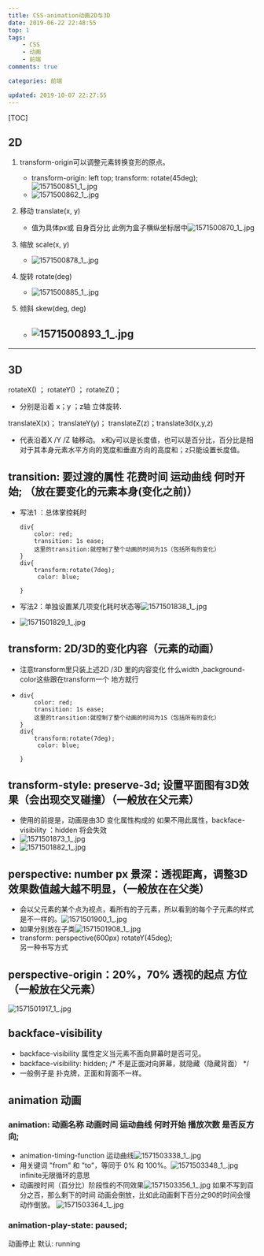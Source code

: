 ```yaml
---
title: CSS-animation动画2D与3D
date: 2019-06-22 22:48:55
top: 1
tags:
    - CSS
    - 动画
    - 前端
comments: true

categories: 前端

updated: 2019-10-07 22:27:55
---
```






[TOC]



## 2D

1. transform-origin可以调整元素转换变形的原点。

   - transform-origin: left top;
     transform: rotate(45deg);
     ![1571500851_1_.jpg](https://i.loli.net/2019/10/20/GxU9ruhHsl7Z3LD.png)
   - ![1571500862_1_.jpg](https://i.loli.net/2019/10/20/unWwrKasGxplCI4.png)

2. 移动 translate(x, y) 

   - 值为具体px或  自身百分比 此例为盒子横纵坐标居中![1571500870_1_.jpg](https://i.loli.net/2019/10/20/3obyR7EGVrJWOv2.png)
     

3. 缩放 scale(x, y)

   - ![1571500878_1_.jpg](https://i.loli.net/2019/10/20/F6YEipfs5qXJkdV.png)

4. 旋转 rotate(deg) 

   - ![1571500885_1_.jpg](https://i.loli.net/2019/10/20/leO5EhAo9Xp43WS.png)

5. 倾斜 skew(deg, deg)

   - ![1571500893_1_.jpg](https://i.loli.net/2019/10/20/Ir5hETJAoz1GmfS.png)
     ---





---



## 3D

 rotateX()  ； rotateY() ； rotateZ()；

- 分别是沿着 x；y ；z轴 立体旋转.

 translateX(x)；  translateY(y)； translateZ(z)；translate3d(x,y,z)

- 代表沿着X /Y /Z 轴移动。
  x和y可以是长度值，也可以是百分比，百分比是相对于其本身元素水平方向的宽度和垂直方向的高度和；z只能设置长度值。

## 

## transition: 要过渡的属性 花费时间 运动曲线 何时开始; （放在要变化的元素本身(变化之前)）

- 写法1 ：总体掌控耗时

  ```
  div{
      color: red;
      transition: 1s ease;
      这里的transition:就控制了整个动画的时间为1S（包括所有的变化）
  }
  div{
      transform:rotate(7deg);
       color: blue;
  
  }
  ```

  

- 写法2：单独设置某几项变化耗时状态等![1571501838_1_.jpg](https://i.loli.net/2019/10/20/POxB8SZnal6G3IH.png)

- ![1571501829_1_.jpg](https://i.loli.net/2019/10/20/BLASdRWMDl6YGUZ.png)

## transform: 2D/3D的变化内容（元素的动画）

- 注意transform里只装上述2D /3D 里的内容变化  什么width ,background-color这些跟在transform一个 地方就行

- ```
  div{
      color: red;
      transition: 1s ease;
      这里的transition:就控制了整个动画的时间为1S（包括所有的变化）
  }
  div{
      transform:rotate(7deg);
       color: blue;
  
  }
  ```

## transform-style: preserve-3d;  设置平面图有3D效果（会出现交叉碰撞）（一般放在父元素）

- 使用的前提是，动画是由3D 变化属性构成的
  如果不用此属性，backface-visibility ：hidden 将会失效
- ![1571501873_1_.jpg](https://i.loli.net/2019/10/20/IPSv4HGjqge3WZ1.png)
- ![1571501882_1_.jpg](https://i.loli.net/2019/10/20/fQdXsH1Rx8SFMgJ.png)

## perspective: number px  景深：透视距离，调整3D效果数值越大越不明显，（一般放在在父类） 

- 会以父元素的某个点为视点，看所有的子元素，所以看到的每个子元素的样式是不一样的。![1571501900_1_.jpg](https://i.loli.net/2019/10/20/xOszR8r5em4g2ki.png)
- 如果分别放在子类![1571501908_1_.jpg](https://i.loli.net/2019/10/20/kOqosQNUwFcTWtp.png)
- transform: perspective(600px) rotateY(45deg);   
  另一种书写方式 

## perspective-origin：20%，70% 透视的起点 方位 （一般放在父元素）

![1571501917_1_.jpg](https://i.loli.net/2019/10/20/4vjtGdsBroNqfUP.png)



## backface-visibility 

- backface-visibility 属性定义当元素不面向屏幕时是否可见。
- backface-visibility: hidden; /* 不是正面对向屏幕，就隐藏（隐藏背面） */
- 一般例子是 扑克牌，正面和背面不一样。



## animation 动画 

### animation: 动画名称 动画时间 运动曲线 何时开始 播放次数 是否反方向;

- animation-timing-function 运动曲线![1571503338_1_.jpg](https://i.loli.net/2019/10/20/NlxUwQgDecZFTXd.png)
- 用关键词 "from" 和 "to"，等同于 0% 和 100%。![1571503348_1_.jpg](https://i.loli.net/2019/10/20/i5Ar3ZOJ7hYCFbD.png)
  infinite无限循环的意思
- 动画按时间（百分比）阶段性的不同效果![1571503356_1_.jpg](https://i.loli.net/2019/10/20/hjMf5Gm7wCluNId.png)
  如果不写到百分之百，那么剩下的时间 动画会倒放，比如此动画剩下百分之90的时间会慢动作倒放。
  ![1571503364_1_.jpg](https://i.loli.net/2019/10/20/9GjUJStPqMXAFmb.png)

### animation-play-state: paused; 

动画停止 默认: running

